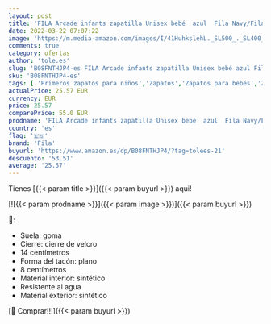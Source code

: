 ```yaml
---
layout: post
title: 'FILA Arcade infants zapatilla Unisex bebé  azul  Fila Navy/Fila Red   24 EU'
date: 2022-03-22 07:07:22
image: 'https://m.media-amazon.com/images/I/41HuhkslehL._SL500_._SL400_.jpg'
comments: true
category: ofertas
author: 'tole.es'
slug: 'B08FNTHJP4-es FILA Arcade infants zapatilla Unisex bebé azul Fila...'
sku: 'B08FNTHJP4-es'
tags: [ 'Primeros zapatos para niños','Zapatos','Zapatos para bebés','Zapatos para niños','Zapatos y complementos','bebé','fila', ]
actualPrice: 25.57 EUR
currency: EUR
price: 25.57
comparePrice: 55.0 EUR
prodname: 'FILA Arcade infants zapatilla Unisex bebé  azul  Fila Navy/Fila Red   24 EU'
country: 'es'
flag: '🇪🇸'
brand: 'Fila'
buyurl: 'https://www.amazon.es/dp/B08FNTHJP4/?tag=tolees-21'
descuento: '53.51'
average: '25.57'
---
```


Tienes [{{< param title >}}]({{< param buyurl >}}) aqui!

[![{{< param prodname >}}]({{< param image >}})]({{< param buyurl >}})

🔎:

- Suela: goma
- Cierre: cierre de velcro
- 14 centímetros
- Forma del tacón: plano
- 8 centímetros
- Material interior: sintético
- Resistente al agua
- Material exterior: sintético

[🛒 Comprar!!!]({{< param buyurl >}})
